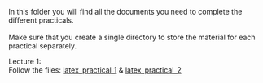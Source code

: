In this folder you will find all the documents you need to complete the different practicals.<br/>
<br/>
Make sure that you create a single directory to store the material for each practical separately.

Lecture 1:<br/>
Follow the files: [latex_practical_1](https://github.com/njuvigny/MOD3/blob/main/practicals/latex_practical_1.tex) & [latex_practical_2](https://github.com/njuvigny/MOD3/blob/main/practicals/latex_practical_2.tex)
